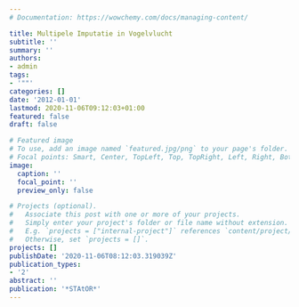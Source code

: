 ```yaml
---
# Documentation: https://wowchemy.com/docs/managing-content/

title: Multipele Imputatie in Vogelvlucht
subtitle: ''
summary: ''
authors:
- admin
tags:
- '""'
categories: []
date: '2012-01-01'
lastmod: 2020-11-06T09:12:03+01:00
featured: false
draft: false

# Featured image
# To use, add an image named `featured.jpg/png` to your page's folder.
# Focal points: Smart, Center, TopLeft, Top, TopRight, Left, Right, BottomLeft, Bottom, BottomRight.
image:
  caption: ''
  focal_point: ''
  preview_only: false

# Projects (optional).
#   Associate this post with one or more of your projects.
#   Simply enter your project's folder or file name without extension.
#   E.g. `projects = ["internal-project"]` references `content/project/deep-learning/index.md`.
#   Otherwise, set `projects = []`.
projects: []
publishDate: '2020-11-06T08:12:03.319039Z'
publication_types:
- '2'
abstract: ''
publication: '*STAtOR*'
---
```

